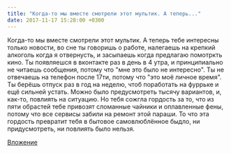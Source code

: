 ```yaml
---
title: "Когда-то мы вместе смотрели этот мультик. А теперь..."
date: 2017-11-17 15:28:00 +0300
---
```


Когда-то мы вместе смотрели этот мультик. А теперь тебе интересны только новости, во сне ты говоришь о работе, налегаешь на крепкий алкоголь когда я отвернусть, и засыпаешь когда предлагаю помотркть кино.
Ты появляешся в вконтакте раз в день в 4 утра, и принципиально не читаешь сообщения, потому что "мне это было не интересно". Ты не отвечаешь на телефон после 17ти, потому что "это моё личное время". Ты берёшь отпуск раз в год на неделю, чтоб поработать на фуррьке и ещё сильней устать.
Можно было предусмотреть тысячу вариантов, и, как-то, повлиять на ситуацию. Но тебя сожгла гордость за то, что из пяти обрастей тебе привозят сломанные чайники и оплавленные фены, потому что все сервисы забили на ремонт этой параши. То что эта гордость превратит тебя в бытовое самовлюблённое быдло, ни придусмотреть, ни повлиять было нельзя.

[Вложение](https://vk.com/photo41076938_456242303)
